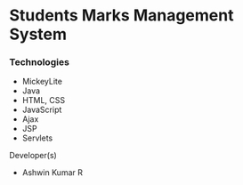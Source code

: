 # Students Marks Management System 


### Technologies
- MickeyLite 
- Java
- HTML, CSS
- JavaScript
- Ajax
- JSP 
- Servlets 


Developer(s)
- Ashwin Kumar R 
